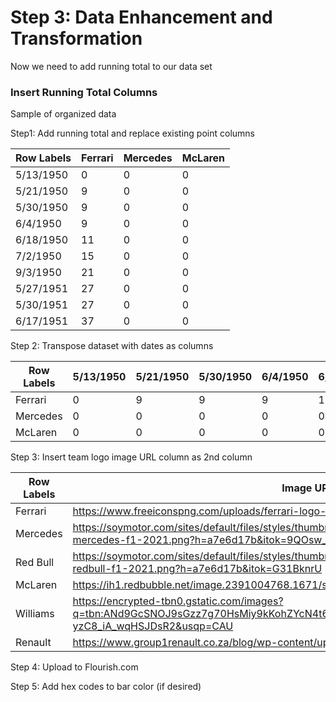 
# Step 3: Data Enhancement and Transformation

Now we need to add running total to our data set

### Insert Running Total Columns

Sample of organized data

Step1: Add running total and replace existing point columns

| Row Labels | Ferrari | Mercedes | McLaren |
| ---------- | ------- | -------- | ------- |
| 5/13/1950  | 0       | 0        | 0       |
| 5/21/1950  | 9       | 0        | 0       |
| 5/30/1950  | 9       | 0        | 0       |
| 6/4/1950   | 9       | 0        | 0       |
| 6/18/1950  | 11      | 0        | 0       |
| 7/2/1950   | 15      | 0        | 0       |
| 9/3/1950   | 21      | 0        | 0       |
| 5/27/1951  | 27      | 0        | 0       |
| 5/30/1951  | 27      | 0        | 0       |
| 6/17/1951  | 37      | 0        | 0       |

Step 2: Transpose dataset with dates as columns

| Row Labels | 5/13/1950 | 5/21/1950 | 5/30/1950 | 6/4/1950 | 6/18/1950 | 7/2/1950 |
| ---------- | --------- | --------- | --------- | -------- | --------- | -------- |
| Ferrari    | 0         | 9         | 9         | 9        | 11        | 15       |
| Mercedes   | 0         | 0         | 0         | 0        | 0         | 0        |
| McLaren    | 0         | 0         | 0         | 0        | 0         | 0        |

Step 3: Insert team logo image URL column as 2nd column 

| Row Labels | Image URL                                                                                                                                   | 5/13/1950 | 5/21/1950 | 5/30/1950 | 6/4/1950 | 6/18/1950 |
| ---------- | ------------------------------------------------------------------------------------------------------------------------------------------- | --------- | --------- | --------- | -------- | --------- |
| Ferrari    | https://www.freeiconspng.com/uploads/ferrari-logo-icon-png-0.png                                                                            | 0         | 9         | 9         | 9        | 11        |
| Mercedes   | https://soymotor.com/sites/default/files/styles/thumbnail_150x150/public/imagenes/equipo/logo-mercedes-f1-2021.png?h=a7e6d17b&itok=9QOsw_W2 | 0         | 0         | 0         | 0        | 0         |
| Red Bull   | https://soymotor.com/sites/default/files/styles/thumbnail_150x150/public/imagenes/equipo/logos-redbull-f1-2021.png?h=a7e6d17b&itok=G31BknrU | 0         | 0         | 0         | 0        | 0         |
| McLaren    | https://ih1.redbubble.net/image.2391004768.1671/st,small,507x507-pad,600x600,f8f8f8.jpg                                                     | 0         | 0         | 0         | 0        | 0         |
| Williams   | https://encrypted-tbn0.gstatic.com/images?q=tbn:ANd9GcSNOJ9sGzz7g70HsMiy9kKohZYcN4t680QHzxo1sB_wkzz1zQ-yzC8_iA_wqHSJDsR2&usqp=CAU           | 0         | 0         | 0         | 0        | 0         |
| Renault    | https://www.group1renault.co.za/blog/wp-content/uploads/new-renault-logo-blogimage.png                                                      | 0         | 0         | 0         | 0        | 0         |

Step 4: Upload to Flourish.com

Step 5: Add hex codes to bar color (if desired)

